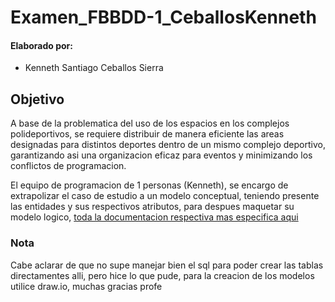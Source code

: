 # Examen_FBBDD-1_CeballosKenneth

#### Elaborado por: 
- Kenneth Santiago Ceballos Sierra

## Objetivo 
A base de la problematica del uso de los espacios en los complejos polideportivos, se requiere distribuir de manera eficiente las areas designadas para distintos deportes dentro de un mismo complejo deportivo, garantizando asi una organizacion eficaz para eventos y minimizando los conflictos de programacion.  

El equipo de programacion de 1 personas (Kenneth), se encargo de extrapolizar el caso de estudio a un modelo conceptual, teniendo presente las entidades y sus respectivos atributos, para despues maquetar su modelo logico, <a href="https://grape-mantis-56e.notion.site/Examen-BBDD-Los-Ol-mpicos-7be8a17870f64392b040b084fa8f89d3?pvs=4">toda la documentacion respectiva mas especifica aqui</a>

### Nota 
Cabe aclarar de que no supe manejar bien el sql para poder crear las tablas directamentes alli, pero hice lo que pude, para la creacion de los modelos utilice draw.io, muchas gracias profe